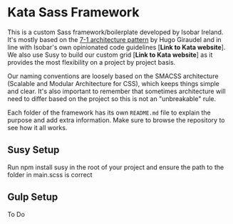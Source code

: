 # Kata Sass Framework

This is a custom Sass framework/boilerplate developed by Isobar Ireland. It's mostly based on the [7-1 architecture pattern](http://sass-guidelin.es/#architecture) by Hugo Giraudel and in line with Isobar's own opinionated code guidelines [**Link to Kata website**]. We also use Susy to build our custom grid [**Link to Kata website**] as it provides the most flexibility on a project by project basis.

Our naming conventions are loosely based on the SMACSS architecture (Scalable and Modular Architecture for CSS), which keeps things simple and clear. It's also important to remember that sometimes architecture will need to differ based on the project so this is not an "unbreakable" rule.

Each folder of the framework has its own `README.md` file to explain the purpose and add extra information. Make sure to browse the repository to see how it all works.

## Susy Setup

Run npm install susy in the root of your project and ensure the path to the folder in main.scss is correct


## Gulp Setup

To Do
